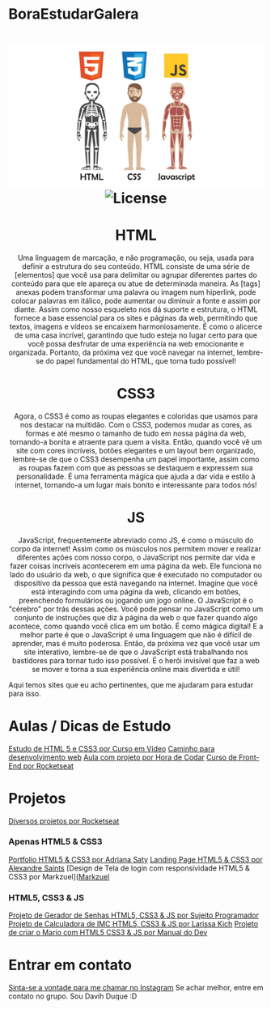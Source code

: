 # BoraEstudarGalera

<h1 align="center">
  <img src="./welcome.png" alt=HTML CSS JS - Analogy" />
  <img alt="License" src="https://img.shields.io/static/v1?label=license&message=MIT&color=49AA26&labelColor=000000">
</h1>

<h1 align="center"> HTML </h1>
<p align="center"> Uma linguagem de marcação, e não programação, ou seja, usada para definir a estrutura do seu conteúdo. HTML consiste de uma série de [elementos] que você usa para delimitar ou agrupar diferentes partes do conteúdo para que ele apareça ou atue de determinada maneira. As [tags] anexas podem transformar uma palavra ou imagem num hiperlink, pode colocar palavras em itálico, pode aumentar ou diminuir a fonte e assim por diante.
Assim como nosso esqueleto nos dá suporte e estrutura, o HTML fornece a base essencial para os sites e páginas da web, permitindo que textos, imagens e vídeos se encaixem harmoniosamente. É como o alicerce de uma casa incrível, garantindo que tudo esteja no lugar certo para que você possa desfrutar de uma experiência na web emocionante e organizada. Portanto, da próxima vez que você navegar na internet, lembre-se do papel fundamental do HTML, que torna tudo possível! </p>


<h1 align="center"> CSS3 </h1>
<p align="center"> Agora, o CSS3 é como as roupas elegantes e coloridas que usamos para nos destacar na multidão. Com o CSS3, podemos mudar as cores, as formas e até mesmo o tamanho de tudo em nossa página da web, tornando-a bonita e atraente para quem a visita.
Então, quando você vê um site com cores incríveis, botões elegantes e um layout bem organizado, lembre-se de que o CSS3 desempenha um papel importante, assim como as roupas fazem com que as pessoas se destaquem e expressem sua personalidade. É uma ferramenta mágica que ajuda a dar vida e estilo à internet, tornando-a um lugar mais bonito e interessante para todos nós! </p>


<h1 align="center"> JS </h1>
<p align="center"> JavaScript, frequentemente abreviado como JS, é como o músculo do corpo da internet! Assim como os músculos nos permitem mover e realizar diferentes ações com nosso corpo, o JavaScript nos permite dar vida e fazer coisas incríveis acontecerem em uma página da web.
Ele funciona no lado do usuário da web, o que significa que é executado no computador ou dispositivo da pessoa que está navegando na internet. Imagine que você está interagindo com uma página da web, clicando em botões, preenchendo formulários ou jogando um jogo online. O JavaScript é o "cérebro" por trás dessas ações.
Você pode pensar no JavaScript como um conjunto de instruções que diz à página da web o que fazer quando algo acontece, como quando você clica em um botão. É como mágica digital! E a melhor parte é que o JavaScript é uma linguagem que não é difícil de aprender, mas é muito poderosa.
Então, da próxima vez que você usar um site interativo, lembre-se de que o JavaScript está trabalhando nos bastidores para tornar tudo isso possível. É o herói invisível que faz a web se mover e torna a sua experiência online mais divertida e útil!
</p>

Aqui temos sites que eu acho pertinentes, que me ajudaram para estudar para isso.

# Aulas / Dicas de Estudo
[Estudo de HTML 5 e CSS3 por Curso em Vídeo](https://youtube.com/playlist?list=PLHz_AreHm4dkZ9-atkcmcBaMZdmLHft8n&si=h8U_FWOTycdp0yFv)
[Caminho para desenvolvimento web](https://youtu.be/naZDkZukB-g?si=-Qfz_OxusaRGRD3J)
[Aula com projeto por Hora de Codar](https://youtu.be/yvCAX68TJMc?si=iclZ7rg99Yg7o40h)
[Curso de Front-End por Rocketseat](https://www.rocketseat.com.br/discover)



# Projetos
[Diversos projetos por Rocketseat](https://youtube.com/playlist?list=PL85ITvJ7FLohTZv9cC5-PrZ39Q3cugWqp&si=dXJQRFuq1friCIKU)

### Apenas HTML5 & CSS3
[Portfolio HTML5 & CSS3 por Adriana Saty](https://youtu.be/n_Etdr7Dbjs)
[Landing Page HTML5 & CSS3 por Alexandre Saints](https://youtu.be/edDCEK5QWE8)
[Design de Tela de login com responsividade HTML5 & CSS3 por Markzuel]([Markzuel](https://youtu.be/69-WfrVBli8)


### HTML5, CSS3 & JS
[Projeto de Gerador de Senhas HTML5, CSS3 & JS por Sujeito Programador](https://www.youtube.com/watch?v=i6t2jaRxos4)
[Projeto de Calculadora de IMC HTML5, CSS3 & JS por Larissa Kich](https://youtu.be/UBYqkpsafyI)
[Projeto de criar o Mario com HTML5 CSS3 & JS por Manual do Dev](https://www.youtube.com/watch?v=r9buAwVBDhA&t=194s&pp=ygURcHJvamV0byBmcm9udC1lbmQ%3D)


# Entrar em contato
[Sinta-se a vontade para me chamar no Instagram](https://www.instagram.com/devduque/)
Se achar melhor, entre em contato no grupo. Sou Davih Duque :D




